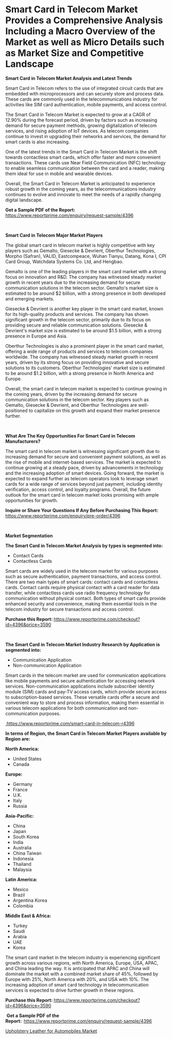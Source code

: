 <p><h1>Smart Card in Telecom Market Provides a Comprehensive Analysis Including a Macro Overview of the Market as well as Micro Details such as Market Size and Competitive Landscape</h1></p><p><strong>Smart Card in Telecom Market Analysis and Latest Trends</strong></p>
<p><p>Smart Card in Telecom refers to the use of integrated circuit cards that are embedded with microprocessors and can securely store and process data. These cards are commonly used in the telecommunications industry for activities like SIM card authentication, mobile payments, and access control.</p><p>The Smart Card in Telecom Market is expected to grow at a CAGR of 12.90% during the forecast period, driven by factors such as increasing demand for secure payment methods, growing digitalization of telecom services, and rising adoption of IoT devices. As telecom companies continue to invest in upgrading their networks and services, the demand for smart cards is also increasing.</p><p>One of the latest trends in the Smart Card in Telecom Market is the shift towards contactless smart cards, which offer faster and more convenient transactions. These cards use Near Field Communication (NFC) technology to enable seamless communication between the card and a reader, making them ideal for use in mobile and wearable devices.</p><p>Overall, the Smart Card in Telecom Market is anticipated to experience robust growth in the coming years, as the telecommunications industry continues to evolve and innovate to meet the needs of a rapidly changing digital landscape.</p></p>
<p><strong>Get a Sample PDF of the Report:&nbsp;</strong> <a href="https://www.reportprime.com/enquiry/request-sample/4396">https://www.reportprime.com/enquiry/request-sample/4396</a></p>
<p>&nbsp;</p>
<p><strong>Smart Card in Telecom Major Market Players</strong></p>
<p><p>The global smart card in telecom market is highly competitive with key players such as Gemalto, Giesecke & Devrient, Oberthur Technologies, Morpho (Safran), VALID, Eastcompeace, Wuhan Tianyu, Datang, Kona I, CPI Card Group, Watchdata Systems Co. Ltd, and Hengbao. </p><p>Gemalto is one of the leading players in the smart card market with a strong focus on innovation and R&D. The company has witnessed steady market growth in recent years due to the increasing demand for secure communication solutions in the telecom sector. Gemalto's market size is estimated to be around $2 billion, with a strong presence in both developed and emerging markets.</p><p>Giesecke & Devrient is another key player in the smart card market, known for its high-quality products and services. The company has shown significant growth in the telecom sector, primarily due to its focus on providing secure and reliable communication solutions. Giesecke & Devrient's market size is estimated to be around $1.5 billion, with a strong presence in Europe and Asia.</p><p>Oberthur Technologies is also a prominent player in the smart card market, offering a wide range of products and services to telecom companies worldwide. The company has witnessed steady market growth in recent years, driven by its strong focus on providing innovative and secure solutions to its customers. Oberthur Technologies' market size is estimated to be around $1.2 billion, with a strong presence in North America and Europe.</p><p>Overall, the smart card in telecom market is expected to continue growing in the coming years, driven by the increasing demand for secure communication solutions in the telecom sector. Key players such as Gemalto, Giesecke & Devrient, and Oberthur Technologies are well-positioned to capitalize on this growth and expand their market presence further.</p></p>
<p>&nbsp;</p>
<p><strong>What Are The Key Opportunities For Smart Card in Telecom Manufacturers?</strong></p>
<p><p>The smart card in telecom market is witnessing significant growth due to increasing demand for secure and convenient payment solutions, as well as the rise of mobile and internet-based services. The market is expected to continue growing at a steady pace, driven by advancements in technology and the increasing adoption of smart devices. Going forward, the market is expected to expand further as telecom operators look to leverage smart cards for a wide range of services beyond just payment, including identity verification, access control, and loyalty programs. Overall, the future outlook for the smart card in telecom market looks promising with ample opportunities for growth.</p></p>
<p><strong>Inquire or Share Your Questions If Any Before Purchasing This Report:</strong> <a href="https://www.reportprime.com/enquiry/pre-order/4396">https://www.reportprime.com/enquiry/pre-order/4396</a></p>
<p>&nbsp;</p>
<p><strong>Market Segmentation</strong></p>
<p><strong>The Smart Card in Telecom Market Analysis by types is segmented into:</strong></p>
<p><ul><li>Contact Cards</li><li>Contactless Cards</li></ul></p>
<p><p>Smart cards are widely used in the telecom market for various purposes such as secure authentication, payment transactions, and access control. There are two main types of smart cards: contact cards and contactless cards. Contact cards require physical contact with a card reader for data transfer, while contactless cards use radio frequency technology for communication without physical contact. Both types of smart cards provide enhanced security and convenience, making them essential tools in the telecom industry for secure transactions and access control.</p></p>
<p><strong>Purchase this Report:&nbsp;</strong><a href="https://www.reportprime.com/checkout?id=4396&price=3590">https://www.reportprime.com/checkout?id=4396&price=3590</a></p>
<p>&nbsp;</p>
<p><strong>The Smart Card in Telecom Market Industry Research by Application is segmented into:</strong></p>
<p><ul><li>Communication Application</li><li>Non-communication Application</li></ul></p>
<p><p>Smart cards in the telecom market are used for communication applications like mobile payments and secure authentication for accessing network services. Non-communication applications include subscriber identity module (SIM) cards and pay-TV access cards, which provide secure access to subscription-based services. These versatile cards offer a secure and convenient way to store and process information, making them essential in various telecom applications for both communication and non-communication purposes.</p></p>
<p><a href="https://www.reportprime.com/smart-card-in-telecom-r4396">&nbsp;https://www.reportprime.com/smart-card-in-telecom-r4396</a></p>
<p><strong>In terms of Region, the Smart Card in Telecom Market Players available by Region are:</strong></p>
<p>
    <p> <strong> North America: </strong>
        <ul>
            <li>United States</li>
            <li>Canada</li>
        </ul>
        </p> 
    <p> <strong> Europe: </strong>
        <ul>
            <li>Germany</li>
            <li>France</li>
            <li>U.K.</li>
            <li>Italy</li>
            <li>Russia</li>
        </ul>
        </p> 
    <p> <strong> Asia-Pacific: </strong>
        <ul>
            <li>China</li>
            <li>Japan</li>
            <li>South Korea</li>
            <li>India</li>
            <li>Australia</li>
            <li>China Taiwan</li>
            <li>Indonesia</li>
            <li>Thailand</li>
            <li>Malaysia</li>
        </ul>
        </p> 
    <p> <strong> Latin America: </strong>
        <ul>
            <li>Mexico</li>
            <li>Brazil</li>
            <li>Argentina Korea</li>
            <li>Colombia</li>
        </ul>
        </p> 
    <p> <strong> Middle East & Africa: </strong>
        <ul>
            <li>Turkey</li>
            <li>Saudi</li>
            <li>Arabia</li>
            <li>UAE</li>
            <li>Korea</li>
        </ul>
    </p>
    </p>
<p><p>The smart card market in the telecom industry is experiencing significant growth across various regions, with North America, Europe, USA, APAC, and China leading the way. It is anticipated that APAC and China will dominate the market with a combined market share of 45%, followed by Europe with 25%, North America with 20%, and USA with 10%. The increasing adoption of smart card technology in telecommunication services is expected to drive further growth in these regions.</p></p>
<p><strong>Purchase this Report: </strong><a href="https://www.reportprime.com/checkout?id=4396&price=3590">https://www.reportprime.com/checkout?id=4396&price=3590</a></p>
<p>&nbsp;<strong>Get a Sample PDF of the Report:&nbsp;&nbsp;</strong><a href="https://www.reportprime.com/enquiry/request-sample/4396">https://www.reportprime.com/enquiry/request-sample/4396</a></p>
<p><strong></strong></p>
<p><p><a href="https://view.publitas.com/reportprime-1/upholstery-leather-for-automobiles-market-insights-into-market-cagr-market-trends-and-growth-strategies/">Upholstery Leather for Automobiles Market</a></p></p>